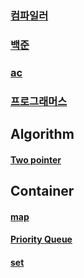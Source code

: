 ### <a href="https://www.onlinegdb.com/">컴파일러</a>
### <a href="https://www.acmicpc.net/">백준</a>
### <a href="https://solved.ac/">ac</a>
### <a href="https://programmers.co.kr/learn/challenges?tab=algorithm_practice_kit">프로그래머스</a>


## Algorithm
#### <a href="Two pointer/Two pointer.md">Two pointer</a>

## Container
#### <a href="Hash/map.md">map</a>
#### <a href="Priority Queue/Priority Queue.md">Priority Queue</a>
#### <a href="Hash/set.md">set</a>

